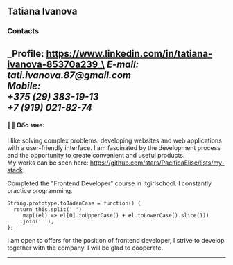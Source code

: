 ## Tatiana Ivanova

### Contacts

_Profile: https://www.linkedin.com/in/tatiana-ivanova-85370a239_\
_E-mail: tati.ivanova.87@gmail.com_\
_Mobile:_\
_+375 (29) 383-19-13_\
_+7 (919) 021-82-74_
---

#### 👩‍💻 Обо мне:
I like solving complex problems: developing websites and web applications with a user-friendly interface. I am fascinated by the development process and the opportunity to create convenient and useful products.\
My works can be seen here: https://github.com/stars/PacificaElise/lists/my-stack.

Completed the "Frontend Developer" course in Itgirlschool. I constantly practice programming.

```JS
String.prototype.toJadenCase = function() {
  return this.split(' ')
    .map((el) => el[0].toUpperCase() + el.toLowerCase().slice(1))
    .join(' ');
};
```

I am open to offers for the position of frontend developer, I strive to develop together with the company. I will be glad to cooperate.
___


